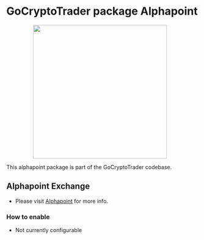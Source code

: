 # GoCryptoTrader package Alphapoint

<img src="/common/gctlogo.png?raw=true" width="350px" height="350px" hspace="70">



This alphapoint package is part of the GoCryptoTrader codebase.

## Alphapoint Exchange

+ Please visit [Alphapoint](https://www.alphapoint.com/) for more info.

### How to enable

+ Not currently configurable


